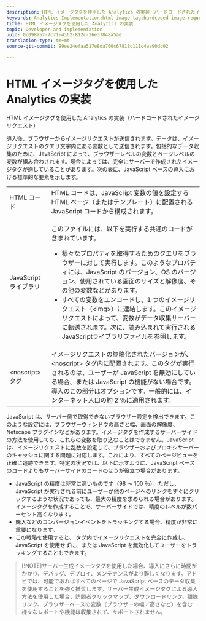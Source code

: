 ```yaml
---
description: HTML イメージタグを使用した Analytics の実装（ハードコードされたイメージリクエスト）
keywords: Analytics Implementation;html image tag;hardcoded image request
title: HTML イメージタグを使用した Analytics の実装
topic: Developer and implementation
uuid: 0c098a57-7c71-4362-812c-36e37848a5ae
translation-type: tm+mt
source-git-commit: 99ee24efaa517e8da700c67818c111c4aa90dc02

---
```



# HTML イメージタグを使用した Analytics の実装

HTML イメージタグを使用した Analytics の実装（ハードコードされたイメージリクエスト）

導入後、ブラウザーからイメージリクエストが送信されます。データは、イメージリクエストのクエリ文字内にある変数として送信されます。包括的なデータ収集のために、JavaScript によって、ブラウザーレベルの変数とページレベルの変数が組み合わされます。場合によっては、完全にサーバーで作成されたイメージタグが適していることがあります。次の表に、JavaScript ベースの導入における標準的な要素を示します。

<table id="table_20BBE4387F234CF199E6C99741AF265C"> 
 <tbody> 
  <tr> 
   <td> HTML コード </td> 
   <td> HTML コードは、JavaScript 変数の値を設定する HTML ページ（またはテンプレート）に配置される JavaScript コードから構成されます。 </td> 
  </tr> 
  <tr> 
   <td> JavaScript ライブラリ </td> 
   <td> <p>このファイルには、以下を実行する共通のコードが含まれています。 </p> 
    <ul id="ul_ED50D66F2B2B476E8D9063099995998D"> 
     <li id="li_E88F6F28EC8946469ADCEAFF2F0A4EBA">様々なプロパティを取得するためのクエリをブラウザーに対して実行します。このようなプロパティには、JavaScript のバージョン、OS のバージョン、使用されている画面のサイズと解像度、その他の変数などがあります。 </li> 
     <li id="li_5CEBE37709D943B7921447FA7054A565">すべての変数をエンコードし、1 つのイメージリクエスト（&lt;img&gt;）に連結します。このイメージリクエストによって、変数がデータ収集サーバーに転送されます。次に、読み込まれて実行されるJavaScriptライブラリファイルを参照します。 </li> 
    </ul> </td> 
  </tr> 
  <tr> 
   <td> &lt;noscript&gt; タグ </td> 
   <td> イメージリクエストの簡略化されたバージョンが、&lt;noscript&gt; タグ内に配置されます。このタグが実行されるのは、ユーザーが JavaScript を無効にしている場合、または JavaScript の機能がない場合です。導入のこの部分はオプションです。一般的には、インターネット人口の約 2 ％に適用されます。 </td> 
  </tr> 
 </tbody> 
</table>

JavaScript は、サーバー側で取得できないブラウザー設定を検出できます。このような設定には、ブラウザーウィンドウの高さと幅、画面の解像度、Netscape プラグインなどがあります。イメージタグを作成するサーバーサイドの方法を使用しても、これらの変数を取り込むことはできません。JavaScript は、イメージリクエストに乱数を設定して、ブラウザーおよびプロキシサーバーのキャッシュに関する問題に対応します。これにより、すべてのページビューを正確に追跡できます。特定の状況では、以下に示すように、JavaScript ベースのコードよりもサーバーサイドのコードのほうが役立つ場合があります。

* JavaScript の精度は非常に高いものです（98 ～ 100 ％）。ただし、JavaScript が実行される前にユーザーが他のページへのリンクをすぐにクリックするような状況であっても、最大の精度を求められる場合があります。イメージタグを作成することで、サーバーサイドでは、精度のレベルが数パーセント高くなります。
* 購入などのコンバージョンイベントをトラッキングする場合、精度が非常に重要になります。
* この戦略を使用すると、 <noscript> タグ内でイメージリクエストを完全に作成し、JavaScript を使用せずに、または JavaScript を無効化してユーザーをトラッキングすることもできます。

> [!NOTE]サーバー生成イメージタグを使用した場合、導入にさらに時間がかかり、デバッグ、デプロイ、メンテナンスがより難しくなります。アドビでは、可能であればすべてのページで JavaScript ベースのデータ収集を使用することを強く推奨します。サーバー生成イメージタグによる導入方法を使用した場合、訪問者クリックマップ、ダウンロードリンク、離脱リンク、ブラウザーベースの変数（ブラウザーの幅／高さなど）を含む様々なレポートや機能は収集されず、サポートされません。

